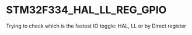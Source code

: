 # STM32F334_HAL_LL_REG_GPIO

Trying to check which is the fastest IO toggle: HAL, LL or by Direct register
